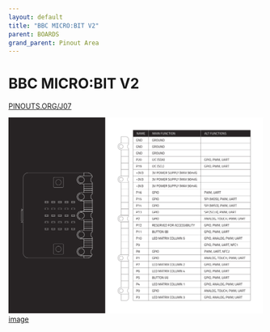 ```yaml
---
layout: default
title: "BBC MICRO:BIT V2"
parent: BOARDS
grand_parent: Pinout Area
---
```


# BBC MICRO:BIT V2

<a href="https://www.PINOUTS.ORG/J07">PINOUTS.ORG/J07</a>

![image](./assets/110.png)  
[image](./assets/110.png)
